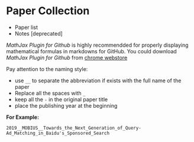 # Paper Collection


- Paper list
- Notes [deprecated]

*MathJax Plugin for Github* is highly recommendded for properly displaying  mathematical formulas in markdowns for GitHub. You could download *MathJax Plugin for Github* from [chrome webstore](https://chrome.google.com/webstore/category/extensions)

Pay attention to the naming style: 

- use `__` to separate the abbreviation if exists with the full name of the paper
- Replace all the spaces with `_`
- keep all the `-` in the original paper title
- place the publishing year at the beginning

**For Example:** 

`2019__MOBIUS__Towards_the_Next_Generation_of_Query-Ad_Matching_in_Baidu's_Sponsored_Search`

